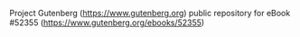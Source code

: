 Project Gutenberg (https://www.gutenberg.org) public repository for
eBook #52355 (https://www.gutenberg.org/ebooks/52355)
